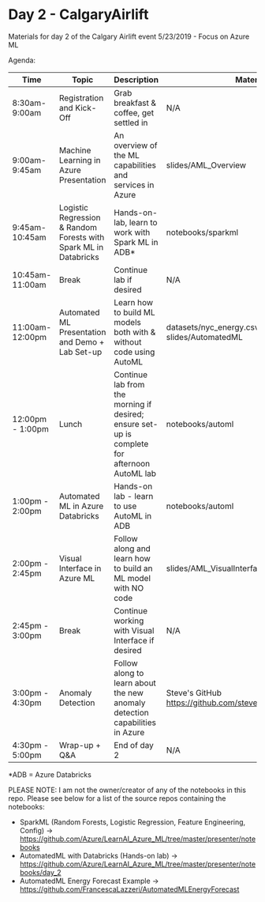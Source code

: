 # Day 2 - CalgaryAirlift
Materials for day 2 of the Calgary Airlift event 5/23/2019 - Focus on Azure ML

Agenda:

| Time | Topic | Description | Materials |
| --- | --- | --- | --- |
| 8:30am-9:00am | Registration and Kick-Off | Grab breakfast & coffee, get settled in | N/A |
| 9:00am-9:45am | Machine Learning in Azure Presentation | An overview of the ML capabilities and services in Azure | slides/AML_Overview |
| 9:45am-10:45am | Logistic Regression & Random Forests with Spark ML in Databricks | Hands-on-lab, learn to work with Spark ML in ADB* | notebooks/sparkml |
| 10:45am-11:00am | Break | Continue lab if desired | N/A |
| 11:00am-12:00pm | Automated ML Presentation and Demo + Lab Set-up | Learn how to build ML models both with & without code using AutoML | datasets/nyc_energy.csv & slides/AutomatedML |
| 12:00pm - 1:00pm | Lunch | Continue lab from the morning if desired; ensure set-up is complete for afternoon AutoML lab | notebooks/automl|
| 1:00pm - 2:00pm | Automated ML in Azure Databricks | Hands-on lab - learn to use AutoML in ADB | notebooks/automl |
| 2:00pm - 2:45pm | Visual Interface in Azure ML | Follow along and learn how to build an ML model with NO code | slides/AML_VisualInterface |
| 2:45pm - 3:00pm | Break | Continue working with Visual Interface if desired | N/A |
| 3:00pm - 4:30pm | Anomaly Detection | Follow along to learn about the new anomaly detection capabilities in Azure | Steve's GitHub https://github.com/steveyoungca/CalgaryAirlift |
| 4:30pm - 5:00pm | Wrap-up + Q&A | End of day 2 | N/A |

*ADB = Azure Databricks

PLEASE NOTE: I am not the owner/creator of any of the notebooks in this repo. Please see below for a list of the source repos containing the notebooks:
- SparkML (Random Forests, Logistic Regression, Feature Engineering, Config) -> https://github.com/Azure/LearnAI_Azure_ML/tree/master/presenter/notebooks
- AutomatedML with Databricks (Hands-on lab) -> https://github.com/Azure/LearnAI_Azure_ML/tree/master/presenter/notebooks/day_2
- AutomatedML Energy Forecast Example -> https://github.com/FrancescaLazzeri/AutomatedMLEnergyForecast
